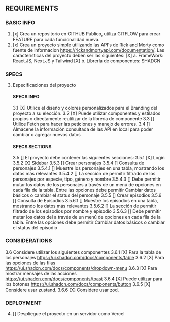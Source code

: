 ## REQUIREMENTS

### BASIC INFO

1. [x] Crea un repositorio en GITHUB Publico, utiliza GITFLOW para crear FEATURE para cada funcionalidad nueva.
2. [x] Crea un proyecto simple utilizando las API's de Rick and Morty como fuente de informacion https://rickandmortyapi.com/documentation/. Las características del proyecto deben ser las siguientes:
       [X] a. FrameWork: React.JS, Next.JS y Tailwind
       [X] b. Librería de componentes: SHADCN

### SPECS

3. Especificaciones del proyecto
   #### SPECS INFO
   3.1 [X] Utilice el diseño y colores personalizados para el Branding del proyecto a su elección.
   3.2 [X] Puede utilizar componentes y estilados propios o directamente reutilizar de la librería de componente
   3.3 [] Utilice Fetch para hacer las peticiones y manejo de errores.
   3.4 [] Almacene la información consultada de las API en local para poder cambiar o agregar nuevos datos
   #### SPECS SECTIONS
   3.5 [] El proyecto debe contener las siguientes secciones:
   3.5.1 [X] Login
   3.5.2 [X] Sidebar
   3.5.3 [] Crear personajes
   3.5.4 [] Consulta de personajes
   3.5.4.1 [] Muestre los personajes en una tabla, mostrando los datos más relevantes
   3.5.4.2 [] La sección de permitir filtrado de los personajes por especie, tipo, género y nombre
   3.5.4.3 [] Debe permitir mutar los datos de los personajes a través de un menú de opciones en cada fila de la tabla. Entre las opciones debe permitir Cambiar datos básicos o cambiar el status del personaje
   3.5.5 [] Crear episodios
   3.5.6 [] Consulta de Episodios
   3.5.6.1 [] Muestre los episodios en una tabla, mostrando los datos más relevantes
   3.5.6.2 [] La sección de permitir filtrado de los episodios por nombre y episodio
   3.5.6.3 [] Debe permitir mutar los datos del a través de un menú de opciones en cada fila de la tabla. Entre las opciones debe permitir Cambiar datos básicos o cambiar el status del episodio

### CONSIDERATIONS

3.6 Considere utilizar los siguientes componentes
3.6.1 [X] Para la tabla de los personajes https://ui.shadcn.com/docs/components/table
3.6.2 [X] Para las opciones de las filas https://ui.shadcn.com/docs/components/dropdown-menu
3.6.3 [X] Para mostrar mensajes de las acciones https://ui.shadcn.com/docs/components/toast
3.6.4 [X] Puede utilizar para los botones https://ui.shadcn.com/docs/components/button
3.6.5 [X] Considere usar zustand.
3.6.6 [X] Considere usar zod.

### DEPLOYMENT

4. [] Despliegue el proyecto en un servidor como Vercel

